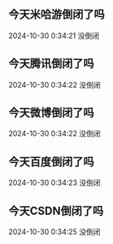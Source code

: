 ## 今天米哈游倒闭了吗

2024-10-30 0:34:21 没倒闭

## 今天腾讯倒闭了吗

2024-10-30 0:34:22 没倒闭

## 今天微博倒闭了吗

2024-10-30 0:34:22 没倒闭

## 今天百度倒闭了吗

2024-10-30 0:34:23 没倒闭

## 今天CSDN倒闭了吗

2024-10-30 0:34:25 没倒闭

